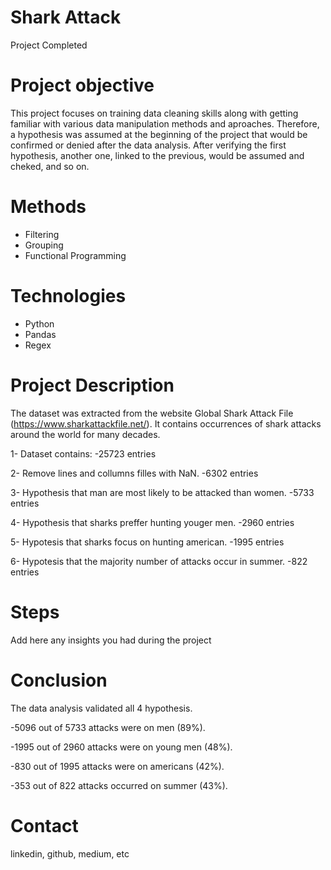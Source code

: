 # Shark Attack

  Project Completed
# Project objective

  This project focuses on training data cleaning skills along with getting familiar with various data manipulation methods and aproaches.
  Therefore, a hypothesis was assumed at the beginning of the project that would be confirmed or denied after the data analysis. After verifying the first hypothesis, another one, linked to the previous, would be assumed and cheked, and so on.
  
# Methods

  - Filtering
  - Grouping
  - Functional Programming
# Technologies 

  - Python
  - Pandas
  - Regex
# Project Description

  The dataset was extracted from the website Global Shark Attack File (https://www.sharkattackfile.net/). It contains occurrences of shark attacks around the world for many decades.

  1- Dataset contains:
  -25723 entries

  2- Remove lines and collumns filles with NaN.
  -6302 entries

  3- Hypothesis that man are most likely to be attacked than women.
  -5733 entries

  4- Hypothesis that sharks preffer hunting youger men.
  -2960 entries

  5- Hypotesis that sharks focus on hunting american.
  -1995 entries

  6- Hypotesis that the majority number of attacks occur in summer.
  -822 entries

  
# Steps
  Add here any insights you had during the project

# Conclusion
  The data analysis validated all 4 hypothesis.

  -5096 out of 5733 attacks were on men (89%).

  -1995 out of 2960 attacks were on young men (48%).

  -830 out of 1995 attacks were on americans (42%).
  
  -353 out of 822 attacks occurred on summer (43%).

# Contact
  linkedin, github, medium, etc 